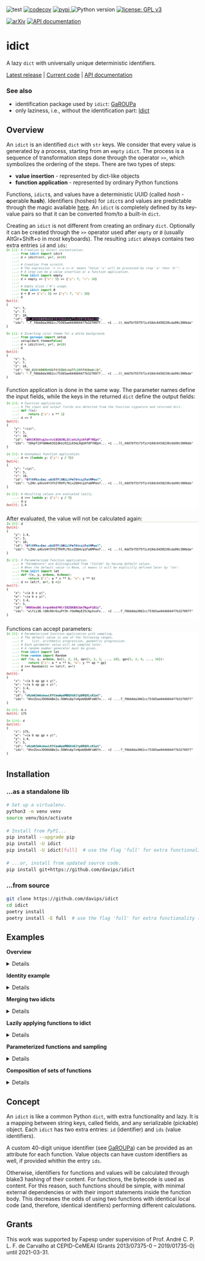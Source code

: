 ![test](https://github.com/davips/idict/workflows/test/badge.svg)
[![codecov](https://codecov.io/gh/davips/idict/branch/main/graph/badge.svg)](https://codecov.io/gh/davips/idict)
<a href="https://pypi.org/project/idict">
<img src="https://img.shields.io/pypi/v/idict.svg?label=release&color=blue&style=flat-square" alt="pypi">
</a>
![Python version](https://img.shields.io/badge/python-3.8%20%7C%203.9-blue.svg)
[![license: GPL v3](https://img.shields.io/badge/License-GPLv3-blue.svg)](https://www.gnu.org/licenses/gpl-3.0)

<!--- [![DOI](https://zenodo.org/badge/DOI/10.5281/zenodo.5501845.svg)](https://doi.org/10.5281/zenodo.5501845) --->
[![arXiv](https://img.shields.io/badge/arXiv-2109.06028-b31b1b.svg?style=flat-square)](https://arxiv.org/abs/2109.06028)
[![API documentation](https://img.shields.io/badge/doc-API%20%28auto%29-a0a0a0.svg)](https://davips.github.io/idict)

# idict

A lazy `dict` with universally unique deterministic identifiers.

[Latest release](https://pypi.org/project/idict) |
[Current code](https://github.com/davips/idict) |
[API documentation](https://davips.github.io/idict)

### See also

* identification package used by `idict`: [GaROUPa](https://pypi.org/project/garoupa)
* only laziness, i.e., without the identification part: [ldict](https://pypi.org/project/ldict)

## Overview

An `idict` is an identified `dict` with `str` keys.
We consider that every value is generated by a process, starting from an `empty` `idict`. The process is a sequence of
transformation steps done through the operator `>>`, which symbolizes the ordering of the steps.
There are two types of steps:

* **value insertion** - represented by dict-like objects
* **function application** - represented by ordinary Python functions

Functions, `idict`s, and values have a deterministic UUID
(called _hosh_ - **o**perable **h**a**sh**). 
Identifiers (hoshes) for `idict`s and values are predictable through the
magic available [here](https://pypi.org/project/garoupa).
An `idict` is completely defined by its key-value pairs so that
it can be converted from/to a built-in `dict`.

Creating an `idict` is not different from creating an ordinary `dict`. Optionally it can be created through the `>>` operator
used after `empty` or `Ø` (usually AltGr+Shift+o in most keyboards).
The resulting `idict` always contains two extra entries `id` and `ids`:
![img.png](https://raw.githubusercontent.com/davips/idict/main/examples/img.png)

Function application is done in the same way. The parameter names define the input fields, while the keys in the
returned `dict` define the output fields:
![img_1.png](https://raw.githubusercontent.com/davips/idict/main/examples/img_1.png)

After evaluated, the value will not be calculated again:
![img_2.png](https://raw.githubusercontent.com/davips/idict/main/examples/img_2.png)

Functions can accept parameters:
![img_3.png](https://raw.githubusercontent.com/davips/idict/main/examples/img_3.png)


## Installation
### ...as a standalone lib
```bash
# Set up a virtualenv. 
python3 -m venv venv
source venv/bin/activate

# Install from PyPI...
pip install --upgrade pip
pip install -U idict
pip install -U idict[full]  # use the flag 'full' for extra functionality (recommended)

# ...or, install from updated source code.
pip install git+https://github.com/davips/idict
```

### ...from source
```bash
git clone https://github.com/davips/idict
cd idict
poetry install
poetry install -E full  # use the flag 'full' for extra functionality (recommended)
```

## Examples

**Overview**
<details>
<p>

```python3

# Creation by direct instantiation.
from idict import idict

d = idict(x=5, y=7, z=10)

# Creation from scratch.
# The expression 'v >> a >> b' means "Value 'v' will be processed by step 'a' then 'b'".
# A step can be a value insertion or a function application.
from idict import empty

d = empty >> {"x": 5} >> {"y": 7, "z": 10}

# Empty alias ('Ø') usage.
from idict import Ø

d = Ø >> {"x": 5} >> {"y": 7, "z": 10}
print(d)
"""
{
    "x": 5,
    "y": 7,
    "z": 10,
    "_id": "Mt_be4ef9609f397ed331ab79a4fcd978238325c",
    "_ids": "hi_7d6b4783509390c5384ac2c1b88fbd3d3cd8f... +1 ...VS_d56a3161e00e000e8439e0b85b2071135e367"
}
"""
```

```python3


# Inverting color theme for a white background.
from garoupa import setup

setup(dark_theme=False)
d = idict(x=5, y=7, z=10)
print(d)


"""
{
    "x": 5,
    "y": 7,
    "z": 10,
    "_id": "Mt_be4ef9609f397ed331ab79a4fcd978238325c",
    "_ids": "hi_7d6b4783509390c5384ac2c1b88fbd3d3cd8f... +1 ...VS_d56a3161e00e000e8439e0b85b2071135e367"
}
"""
```

```python3


# Function application.
# The input and output fields are detected from the function signature and returned dict.
def f(x):
    return {"y": x ** 2}


d2 = d >> f
print(d2)
"""
{
    "y": "→(x)",
    "x": 5,
    "z": 10,
    "_id": "dYOCC.Ppbo1NSDb3XWj1a-.QdfbLRgUAfdP7HEp4",
    "_ids": "wpwNyrWI6J1HP1u5XdA4GkBUmY8LRgUAfdP7HEp4... +1 ...VS_d56a3161e00e000e8439e0b85b2071135e367"
}
"""
```

```python3


# Anonymous function application.
d2 = d >> (lambda y: {"y": y / 5})
print(d)
"""
{
    "x": 5,
    "y": 7,
    "z": 10,
    "_id": "Mt_be4ef9609f397ed331ab79a4fcd978238325c",
    "_ids": "hi_7d6b4783509390c5384ac2c1b88fbd3d3cd8f... +1 ...VS_d56a3161e00e000e8439e0b85b2071135e367"
}
"""
```

```python3


# Resulting values are evaluated lazily.
d >>= lambda y: {"y": y / 5}
print(d.y)
"""
1.4
"""
```

```python3


print(d)
"""
{
    "y": 1.4,
    "x": 5,
    "z": 10,
    "_id": "gcBW-9NKqqhgXMhS1Atvnu3NS3W04cq1Fa6MPeo7",
    "_ids": "G2t4cIYPF4ZydbAU1TJyTQEQ.MT04cq1Fa6MPeo7... +1 ...VS_d56a3161e00e000e8439e0b85b2071135e367"
}
"""
```

```python3


# Parameterized function application.
# "Parameters" are distinguished from "fields" by having default values.
# When the default value is None, it means it will be explicitly defined later by 'let'.
from idict import let


def f(x, y, a=None, b=None):
    return {"z": a * x ** b, "w": y ** b}


d2 = d >> let(f, a=7, b=2)
print(d2)
"""
{
    "z": "→(a b x y)",
    "w": "→(a b x y)",
    "y": 1.4,
    "x": 5,
    "_id": "FtLeW0AOwN8cf5iNDKnkSEPLG.tlSPVLUBztaeJJ",
    "_ids": "gJm67EIwiBJDheqXe-CSq4sJQiNkODvKfrtJm.kD... +2 ...hi_7d6b4783509390c5384ac2c1b88fbd3d3cd8f"
}
"""
```

```python3


# Parameterized function application with sampling.
# The default value is one of the following ranges, 
#     list, arithmetic progression, geometric progression.
# Each parameter value will be sampled later.
# A random number generator must be given.
from idict import let
from random import Random


def f(x, y, a=None, b=[1, 2, 3], ap=[1, 2, 3, ..., 10], gp=[1, 2, 4, ..., 16]):
    return {"z": a * x ** b, "w": y ** ap * gp}


d2 = d >> Random(0) >> let(f, a=7)
print(d2)
"""
{
    "z": "→(a b ap gp x y)",
    "w": "→(a b ap gp x y)",
    "y": 1.4,
    "x": 5,
    "_id": "ujFIthySmYppMqXDSzaxJKv2IXvH-Bd3TVgh3l2B",
    "_ids": "WGQ4h5gx.vaGLq5AhE5BLxgticJGWpP1eLaxf6Gu... +2 ...hi_7d6b4783509390c5384ac2c1b88fbd3d3cd8f"
}
"""
```

```python3

print(d2.z)
"""
175
"""
```

```python3

print(d2)
"""
{
    "z": 175,
    "w": "10.541350399999995",
    "y": 1.4,
    "x": 5,
    "_id": "ujFIthySmYppMqXDSzaxJKv2IXvH-Bd3TVgh3l2B",
    "_ids": "WGQ4h5gx.vaGLq5AhE5BLxgticJGWpP1eLaxf6Gu... +2 ...hi_7d6b4783509390c5384ac2c1b88fbd3d3cd8f"
}
"""
```


</p>
</details>

**Identity example**
<details>
<p>

```python3
from idict import idict

a = idict(x=3)
print(a)
"""
{
    "x": 3,
    "_id": "n4_51866e4dc164a1c5cd82c0babdafb9a65d5ab",
    "_ids": "n4_51866e4dc164a1c5cd82c0babdafb9a65d5ab"
}
"""
```

```python3

b = idict(y=5)
print(b)
"""
{
    "y": 5,
    "_id": "ii_6ee7b815d7ae16c5384a72b1b88fbd4d3cd8f",
    "_ids": "ii_6ee7b815d7ae16c5384a72b1b88fbd4d3cd8f"
}
"""
```

```python3

print(a >> b)
"""
{
    "x": 3,
    "y": 5,
    "_id": "Gm_969c1762a9edc78bf5dc236c663f77f39933b",
    "_ids": "n4_51866e4dc164a1c5cd82c0babdafb9a65d5ab ii_6ee7b815d7ae16c5384a72b1b88fbd4d3cd8f"
}
"""
```


</p>
</details>

**Merging two idicts**
<details>
<p>

```python3
from idict import idict

a = idict(x=3)
print(a)
"""
{
    "x": 3,
    "_id": "n4_51866e4dc164a1c5cd82c0babdafb9a65d5ab",
    "_ids": "n4_51866e4dc164a1c5cd82c0babdafb9a65d5ab"
}
"""
```

```python3

b = idict(y=5)
print(b)
"""
{
    "y": 5,
    "_id": "ii_6ee7b815d7ae16c5384a72b1b88fbd4d3cd8f",
    "_ids": "ii_6ee7b815d7ae16c5384a72b1b88fbd4d3cd8f"
}
"""
```

```python3

print(a >> b)
"""
{
    "x": 3,
    "y": 5,
    "_id": "Gm_969c1762a9edc78bf5dc236c663f77f39933b",
    "_ids": "n4_51866e4dc164a1c5cd82c0babdafb9a65d5ab ii_6ee7b815d7ae16c5384a72b1b88fbd4d3cd8f"
}
"""
```


</p>
</details>

**Lazily applying functions to idict**
<details>
<p>

```python3
from idict import idict

a = idict(x=3)
print(a)
"""
{
    "x": 3,
    "_id": "n4_51866e4dc164a1c5cd82c0babdafb9a65d5ab",
    "_ids": "n4_51866e4dc164a1c5cd82c0babdafb9a65d5ab"
}
"""
```

```python3

a = a >> idict(y=5) >> {"z": 7} >> (lambda x, y, z: {"r": x ** y // z})
print(a)
"""
{
    "r": "→(x y z)",
    "x": 3,
    "y": 5,
    "z": 7,
    "_id": "57bHjGvd5prbNpbpIkRoc1XCiYrp9MQBdvkLxU2o",
    "_ids": "LRYSqgPPyZK7.4y-SYHlwvU128xp9MQBdvkLxU2o... +2 ...Ck_0b0b9d379b5b30ad6428fb35f82a492dd8065"
}
"""
```

```python3

print(a.r)
"""
34
"""
```

```python3

print(a)
"""
{
    "r": 34,
    "x": 3,
    "y": 5,
    "z": 7,
    "_id": "57bHjGvd5prbNpbpIkRoc1XCiYrp9MQBdvkLxU2o",
    "_ids": "LRYSqgPPyZK7.4y-SYHlwvU128xp9MQBdvkLxU2o... +2 ...Ck_0b0b9d379b5b30ad6428fb35f82a492dd8065"
}
"""
```


</p>
</details>

**Parameterized functions and sampling**
<details>
<p>

```python3
from random import Random

from idict import Ø, let


# A function provide input fields and, optionally, parameters.
# For instance:
# 'a' is sampled from an arithmetic progression
# 'b' is sampled from a geometric progression
# Here, the syntax for default parameter values is borrowed with a new meaning.
def fun(x, y, a=[-100, -99, -98, ..., 100], b=[0.0001, 0.001, 0.01, ..., 100000000]):
    return {"z": a * x + b * y}


def simplefun(x, y):
    return {"z": x * y}


# Creating an empty idict. Alternatively: d = idict().
d = Ø >> {}
d.show(colored=False)
"""
{
    "_id": "0000000000000000000000000000000000000000",
    "_ids": {}
}
"""
```

```python3

# Putting some values. Alternatively: d = idict(x=5, y=7).
d["x"] = 5
d["y"] = 7
print(d)
"""
{
    "x": 5,
    "y": 7,
    "_id": "TC_15c7ce3faeb9d063ac62bef6a1b9076a15ee4",
    "_ids": "hi_7d6b4783509390c5384ac2c1b88fbd3d3cd8f Bk_b75c77bb5e2640ad6428eb35f82a492dd8065"
}
"""
```

```python3

# Parameter values are uniformly sampled.
d1 = d >> simplefun
print(d1)
print(d1.z)
"""
{
    "z": "→(x y)",
    "x": 5,
    "y": 7,
    "_id": "YnSEu2IClpPYFH1MtAy8GfzrcspadBnjS7VNt6Mg",
    "_ids": "KGU39JIEDzJ7.GOj3UoI49-vnKfadBnjS7VNt6Mg... +1 ...Bk_b75c77bb5e2640ad6428eb35f82a492dd8065"
}
35
"""
```

```python3

d2 = d >> simplefun
print(d2)
print(d2.z)
"""
{
    "z": "→(x y)",
    "x": 5,
    "y": 7,
    "_id": "YnSEu2IClpPYFH1MtAy8GfzrcspadBnjS7VNt6Mg",
    "_ids": "KGU39JIEDzJ7.GOj3UoI49-vnKfadBnjS7VNt6Mg... +1 ...Bk_b75c77bb5e2640ad6428eb35f82a492dd8065"
}
35
"""
```

```python3

# Parameter values can also be manually set.
e = d >> let(fun, a=5, b=10)
print(e.z)
"""
95
"""
```

```python3

# Not all parameters need to be set.
e = d >> Random() >> let(fun, a=5)
print("e =", e.z)
"""
e = 7025.0
"""
```

```python3

# Each run will be a different sample for the missing parameters.
e = e >> Random() >> let(fun, a=5)
print("e =", e.z)
"""
e = 70000025.0
"""
```

```python3

# We can define the initial state of the random sampler.
# It will be in effect from its location place onwards in the expression.
e = d >> Random(0) >> let(fun, a=5)
print(e.z)
"""
725.0
"""
```

```python3

# All runs will yield the same result,
# if starting from the same random number generator seed.
e = e >> Random(0) >> let(fun, a=[555, 777])
print("Let 'a' be a list:", e.z)
"""
Let 'a' be a list: 700003885.0
"""
```

```python3

# Reproducible different runs are achievable by using a single random number generator.
e = e >> Random(0) >> let(fun, a=[5, 25, 125, ..., 10000])
print("Let 'a' be a geometric progression:", e.z)
"""
Let 'a' be a geometric progression: 700003125.0
"""
```

```python3
rnd = Random(0)
e = d >> rnd >> let(fun, a=5)
print(e.z)
e = d >> rnd >> let(fun, a=5)  # Alternative syntax.
print(e.z)
"""
725.0
700000025.0
"""
```

```python3

# Output fields can be defined dynamically through parameter values.
# Input fields can be defined dynamically through kwargs.
copy = lambda source=None, target=None, **kwargs: {target: kwargs[source]}
d = empty >> {"x": 5}
d >>= let(copy, source="x", target="y")
print(d)
d.evaluate()
print(d)

"""
{
    "y": "→(source target x)",
    "x": 5,
    "_id": "jmZ-RFkH7q6hKOs6YS.5ifCdBwuLkPyFrsSywkFm",
    "_ids": "baK9oNgjBMFVH3q.Mk0f-.9G5YpLkPyFrsSywkFm hi_7d6b4783509390c5384ac2c1b88fbd3d3cd8f"
}
{
    "y": 5,
    "x": 5,
    "_id": "jmZ-RFkH7q6hKOs6YS.5ifCdBwuLkPyFrsSywkFm",
    "_ids": "baK9oNgjBMFVH3q.Mk0f-.9G5YpLkPyFrsSywkFm hi_7d6b4783509390c5384ac2c1b88fbd3d3cd8f"
}
"""
```


</p>
</details>

**Composition of sets of functions**
<details>
<p>

```python3
from random import Random

from idict import Ø


# A multistep process can be defined without applying its functions


def g(x, y, a=[1, 2, 3, ..., 10], b=[0.00001, 0.0001, 0.001, ..., 100000]):
    return {"z": a * x + b * y}


def h(z, c=[1, 2, 3]):
    return {"z": c * z}


# In the 'idict' framework 'data is function',
# so the alias Ø represents the 'empty data object' and the 'reflexive function' at the same time.
# In other words: 'inserting nothing' has the same effect as 'doing nothing'.
fun = Ø >> g >> h  # 'empty' or 'Ø' enable the cartesian product of the subsequent sets of functions within the expression.
print(fun)
"""
«λ{} × λ»
"""
```

```python3

# Before a function is applied to a dict-like, the function free parameters remain unsampled.
# The result is an ordered set of composite functions.
d = {"x": 5, "y": 7} >> (Random(0) >> fun)
print(d)
"""
{
    "z": "→(c z→(a b x y))",
    "x": 5,
    "y": 7,
    "_id": "ft7rCj6yWfJmZbZBl-Bm3GMP7RXq.6TiQwy0UcBi",
    "_ids": "2EwmLT2HRn8d7C4SXhsW1ubUi72r.6TiQwy0UcBi... +1 ...Bk_b75c77bb5e2640ad6428eb35f82a492dd8065"
}
"""
```

```python3

print(d.z)
"""
105.0
"""
```

```python3

d = {"x": 5, "y": 7} >> (Random(0) >> fun)
print(d.z)
"""
105.0
"""
```

```python3

# Reproducible different runs by passing a stateful random number generator.
rnd = Random(0)
e = d >> rnd >> fun
print(e.z)
"""
105.0
"""
```

```python3

e = d >> rnd >> fun
print(e.z)
"""
14050.0
"""
```

```python3

# Repeating the same results.
rnd = Random(0)
e = d >> rnd >> fun
print(e.z)
"""
105.0
"""
```

```python3

e = d >> rnd >> fun
print(e.z)
"""
14050.0
"""
```


</p>
</details>

<persistence>

## Concept

An `idict` is like a common Python `dict`, with extra functionality and lazy. 
It is a mapping between string keys, called
fields, and any serializable (pickable) object.
Each `idict` has two extra entries: `id` (identifier) and `ids` (value identifiers).

A custom 40-digit unique identifier (see [GaROUPa](https://pypi.org/project/garoupa))
can be provided as an attribute for each function.
Value objects can have custom identifiers as well, if provided whithin the entry `ids`. 

Otherwise, identifiers for functions and values will be calculated through blake3 hashing of their content.
For functions, the bytecode is used as content. 
For this reason, such functions should be simple, with minimal external dependencies or
with their import statements inside the function body.
This decreases the odds of using two functions with identical local code (and, therefore, identical identifiers) 
performing different calculations.

## Grants

This work was supported by Fapesp under supervision of
Prof. André C. P. L. F. de Carvalho at CEPID-CeMEAI (Grants 2013/07375-0 – 2019/01735-0)
until 2021-03-31.
